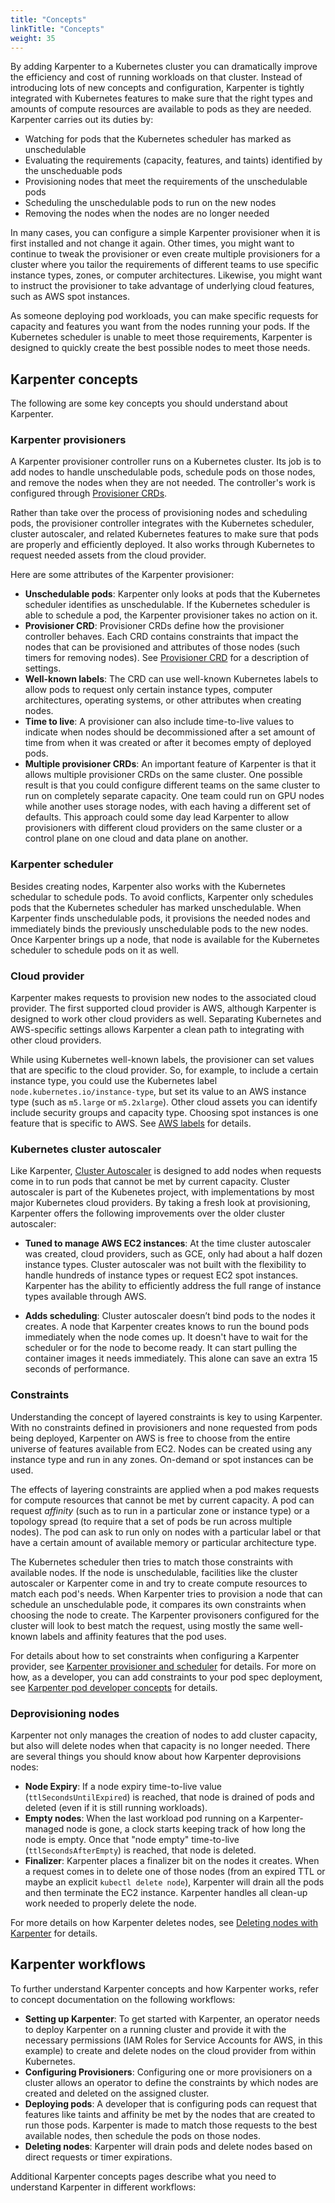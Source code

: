 ```yaml
---
title: "Concepts"
linkTitle: "Concepts"
weight: 35
---
```


By adding Karpenter to a Kubernetes cluster you can dramatically improve the efficiency and cost of running workloads on that cluster.
Instead of introducing lots of new concepts and configuration, Karpenter is tightly integrated with Kubernetes features to make sure that the right types and amounts of compute resources are available to pods as they are needed.
Karpenter carries out its duties by:

* Watching for pods that the Kubernetes scheduler has marked as unschedulable
* Evaluating the requirements (capacity, features, and taints) identified by the unscheduable pods
* Provisioning nodes that meet the requirements of the unschedulable pods
* Scheduling the unschedulable pods to run on the new nodes
* Removing the nodes when the nodes are no longer needed

In many cases, you can configure a simple Karpenter provisioner when it is first installed and not change it again. 
Other times, you might want to continue to tweak the provisioner or even create multiple provisioners for a cluster where you tailor the requirements of different teams to use specific instance types, zones, or computer architectures.
Likewise, you might want to instruct the provisioner to take advantage of underlying cloud features, such as AWS spot instances.

As someone deploying pod workloads, you can make specific requests for capacity and features you want from the nodes running your pods.
If the Kubernetes scheduler is unable to meet those requirements, Karpenter is designed to quickly create the best possible nodes to meet those needs.

## Karpenter concepts

The following are some key concepts you should understand about Karpenter.

### Karpenter provisioners

A Karpenter provisioner controller runs on a Kubernetes cluster.
Its job is to add nodes to handle unschedulable pods, schedule pods on those nodes, and remove the nodes when they are not needed.
The controller's work is configured through [Provisioner CRDs](/docs/provisioner-crd/).

Rather than take over the process of provisioning nodes and scheduling pods, the provisioner controller integrates with the Kubernetes scheduler, cluster autoscaler, and related Kubernetes features to make sure that pods are properly and efficiently deployed.
It also works through Kubernetes to request needed assets from the cloud provider.

Here are some attributes of the Karpenter provisioner:

* **Unschedulable pods**: Karpenter only looks at pods that the Kubernetes scheduler identifies as unschedulable.
If the Kubernetes scheduler is able to schedule a pod, the Karpenter provisioner takes no action on it.
* **Provisioner CRD**: Provisioner CRDs define how the provisioner controller behaves.
Each CRD contains constraints that impact the nodes that can be provisioned and attributes of those nodes (such timers for removing nodes).
See [Provisioner CRD](/docs/provisioner-crd/) for a description of settings.
* **Well-known labels**: The CRD can use well-known Kubernetes labels to allow pods to request only certain instance types, computer architectures, operating systems, or other attributes when creating nodes.
* **Time to live**: A provisioner can also include time-to-live values to indicate when nodes should be decommissioned after a set amount of time from when it was created or after it becomes empty of deployed pods.
* **Multiple provisioner CRDs**: An important feature of Karpenter is that it allows multiple provisioner CRDs on the same cluster.
One possible result is that you could configure different teams on the same cluster to run on completely separate capacity.
One team could run on GPU nodes while another uses storage nodes, with each having a different set of defaults.
This approach could some day lead Karpenter to allow provisioners with different cloud providers on the same cluster or a control plane on one cloud and data plane on another.

### Karpenter scheduler

Besides creating nodes, Karpenter also works with the Kubernetes schedular to schedule pods.
To avoid conflicts, Karpenter only schedules pods that the Kubernetes scheduler has marked unschedulable.
When Karpenter finds unschedulable pods, it provisions the needed nodes and immediately binds the previously unschedulable pods to the new nodes.
Once Karpenter brings up a node, that node is available for the Kubernetes scheduler to schedule pods on it as well.

### Cloud provider
Karpenter makes requests to provision new nodes to the associated cloud provider.
The first supported cloud provider is AWS, although Karpenter is designed to work other cloud providers as well.
Separating Kubernetes and AWS-specific settings allows Karpenter a clean path to integrating with other cloud providers.

While using Kubernetes well-known labels, the provisioner can set values that are specific to the cloud provider.
So, for example, to include a certain instance type, you could use the Kubernetes label `node.kubernetes.io/instance-type`, but set its value to an AWS instance type (such as `m5.large` or `m5.2xlarge`).
Other cloud assets you can identify include security groups and capacity type.
Choosing spot instances is one feature that is specific to AWS.
See [AWS labels](/docs/cloud-providers/aws/) for details.

### Kubernetes cluster autoscaler
Like Karpenter, [Cluster Autoscaler](https://github.com/kubernetes/autoscaler/tree/master/cluster-autoscaler) is
designed to add nodes when requests come in to run pods that cannot be met by current capacity.
Cluster autoscaler is part of the Kubenetes project, with implementations by most major Kubernetes cloud providers.
By taking a fresh look at provisioning, Karpenter offers the following improvements over the older cluster autoscaler:

* **Tuned to manage AWS EC2 instances**: 
At the time cluster autoscaler was created, cloud providers, such as GCE, only had about a half dozen instance types.
Cluster autoscaler was not built with the flexibility to handle hundreds of instance types or request EC2 spot instances.
Karpenter has the ability to efficiently address the full range of instance types available through AWS.

* **Adds scheduling**: Cluster autoscaler doesn’t bind pods to the nodes it creates.
A node that Karpenter creates knows to run the bound pods immediately when the node comes up.
It doesn't have to wait for the scheduler or for the node to become ready.
It can start pulling the container images it needs immediately.
This alone can save an extra 15 seconds of performance.

### Constraints
Understanding the concept of layered constraints is key to using Karpenter.
With no constraints defined in provisioners and none requested from pods being deployed, Karpenter on AWS is free to choose from the entire universe of features available from EC2.
Nodes can be created using any instance type and run in any zones.
On-demand or spot instances can be used.

The effects of layering constraints are applied when a pod makes requests for compute resources that cannot be met by current capacity.
A pod can request *affinity* (such as to run in a particular zone or instance type) or a topology spread (to require that a set of pods be run across multiple nodes).
The pod can ask to run only on nodes with a particular label or that have a certain amount of available memory or particular architecture type.

The Kubernetes scheduler then tries to match those constraints with available nodes.
If the node is unschedulable, facilities like the cluster autoscaler or Karpenter come in and try to create compute resources to match each pod's needs.
When Karpenter tries to provision a node that can schedule an unschedulable pode, it compares its own constraints when choosing the node to create.
The Karpenter provisoners configured for the cluster will look to best match the request, using mostly the same well-known labels and affinity features that the pod uses.

For details about how to set constraints when configuring a Karpenter provider, see [Karpenter provisioner and scheduler](/docs/concepts/provisioner.md) for details.
For more on how, as a developer, you can add constraints to your pod spec deployment, see [Karpenter pod developer concepts](/docs/concepts/running-pods.md) for details.

### Deprovisioning nodes

Karpenter not only manages the creation of nodes to add cluster capacity, but also will delete nodes when that capacity is no longer needed.
There are several things you should know about how Karpenter deprovisions nodes:

* **Node Expiry**: If a node expiry time-to-live value (`ttlSecondsUntilExpired`) is reached, that node is drained of pods and deleted (even if it is still running workloads).
* **Empty nodes**: When the last workload pod running on a Karpenter-managed node is gone, a clock starts keeping track of how long the node is empty.
Once that "node empty" time-to-live (`ttlSecondsAfterEmpty`) is reached, that node is deleted.
* **Finalizer**: Karpenter places a finalizer bit on the nodes it creates.
When a request comes in to delete one of those nodes (from an expired TTL or maybe an explicit `kubectl delete node`), Karpenter will drain all the pods and then terminate the EC2 instance.
Karpenter handles all clean-up work needed to properly delete the node.

For more details on how Karpenter deletes nodes, see [Deleting nodes with Karpenter](/docs/concepts/delete-nodes.md) for details.

## Karpenter workflows

To further understand Karpenter concepts and how Karpenter works, refer to concept documentation on the following workflows:

* **Setting up Karpenter**: To get started with Karpenter, an operator needs to deploy Karpenter on a running cluster and provide it with the necessary permissions (IAM Roles for Service Accounts for AWS, in this example) to create and delete nodes on the cloud provider from within Kubernetes.
* **Configuring Provisioners**: Configuring one or more provisioners on a cluster allows an operator to define the constraints by which nodes are created and deleted on the assigned cluster.
* **Deploying pods**: A developer that is configuring pods can request that features like taints and affinity be met by the nodes that are created to run those pods.
Karpenter is made to match those requests to the best available nodes, then schedule the pods on those nodes.
* **Deleting nodes**: Karpenter will drain pods and delete nodes based on direct requests or timer expirations.

Additional Karpenter concepts pages describe what you need to understand Karpenter in different workflows:
